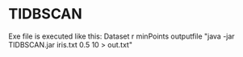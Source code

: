 # TIDBSCAN

Exe file is executed like this:
                        Dataset   r  minPoints  outputfile
"java -jar TIDBSCAN.jar iris.txt 0.5 10 > out.txt"

